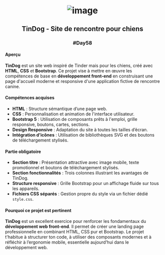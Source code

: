 # <p align="center"> ![image](https://github.com/user-attachments/assets/9d1cc291-e667-4ba6-976a-6b88f5a24776) </p>

## <p align="center"> TinDog - Site de rencontre pour chiens </p>
### <p align="center"> #Day58 </p>

#### Aperçu
**TinDog** est un site web inspiré de Tinder mais pour les chiens, créé avec **HTML**, **CSS** et **Bootstrap**. Ce projet vise à mettre en œuvre les compétences de base en **développement front-end** en construisant une page d'accueil moderne et responsive d'une application fictive de rencontre canine.

#### Compétences acquises
- **HTML** : Structure sémantique d’une page web.
- **CSS** : Personnalisation et animation de l'interface utilisateur.
- **Bootstrap 5** : Utilisation de composants prêts à l'emploi, grille responsive, boutons, cartes, sections.
- **Design Responsive** : Adaptation du site à toutes les tailles d’écran.
- **Intégration d’icônes** : Utilisation de bibliothèques SVG et des boutons de téléchargement stylisés.

#### Partie obligatoire
- **Section titre** : Présentation attractive avec image mobile, texte promotionnel et boutons de téléchargement stylisés.
- **Section fonctionnalités** : Trois colonnes illustrant les avantages de TinDog.
- **Structure responsive** : Grille Bootstrap pour un affichage fluide sur tous les appareils.
- **Fichiers CSS séparés** : Gestion propre du style via un fichier dédié `style.css`.

#### Pourquoi ce projet est pertinent
**TinDog** est un excellent exercice pour renforcer les fondamentaux du **développement web front-end**. Il permet de créer une landing page professionnelle en combinant HTML, CSS pur et Bootstrap. Le projet t'habitue à structurer ton code, à utiliser des composants modernes et à réfléchir à l’ergonomie mobile, essentielle aujourd’hui dans le développement web.
